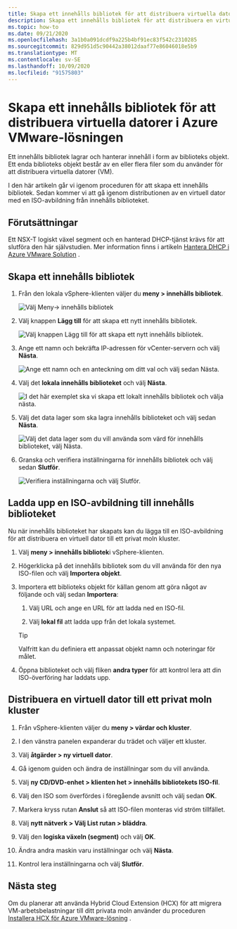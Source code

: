 ```yaml
---
title: Skapa ett innehålls bibliotek för att distribuera virtuella datorer i Azure VMware-lösningen
description: Skapa ett innehålls bibliotek för att distribuera en virtuell dator i ett privat moln i Azure VMware-lösningen.
ms.topic: how-to
ms.date: 09/21/2020
ms.openlocfilehash: 3a1b0a091dcdf9a225b4bf91ec83f542c2310285
ms.sourcegitcommit: 829d951d5c90442a38012daaf77e86046018e5b9
ms.translationtype: MT
ms.contentlocale: sv-SE
ms.lasthandoff: 10/09/2020
ms.locfileid: "91575803"
---
```

# <a name="create-a-content-library-to-deploy-vms-in-azure-vmware-solution"></a>Skapa ett innehålls bibliotek för att distribuera virtuella datorer i Azure VMware-lösningen

Ett innehålls bibliotek lagrar och hanterar innehåll i form av biblioteks objekt. Ett enda biblioteks objekt består av en eller flera filer som du använder för att distribuera virtuella datorer (VM). 

I den här artikeln går vi igenom proceduren för att skapa ett innehålls bibliotek.  Sedan kommer vi att gå igenom distributionen av en virtuell dator med en ISO-avbildning från innehålls biblioteket.

## <a name="prerequisites"></a>Förutsättningar

Ett NSX-T logiskt växel segment och en hanterad DHCP-tjänst krävs för att slutföra den här självstudien.  Mer information finns i artikeln [Hantera DHCP i Azure VMware Solution](manage-dhcp.md) .

## <a name="create-a-content-library"></a>Skapa ett innehålls bibliotek

1. Från den lokala vSphere-klienten väljer du **meny > innehålls bibliotek**.

   ![Välj Meny-> innehålls bibliotek](./media/content-library/vsphere-menu-content-libraries.png)

1. Välj knappen **Lägg till** för att skapa ett nytt innehålls bibliotek.

   ![Välj knappen Lägg till för att skapa ett nytt innehålls bibliotek.](./media/content-library/create-new-content-library.png)

1. Ange ett namn och bekräfta IP-adressen för vCenter-servern och välj **Nästa**.

   ![Ange ett namn och en anteckning om ditt val och välj sedan Nästa.](./media/content-library/new-content-library-step1.png)

1. Välj det **lokala innehålls biblioteket** och välj **Nästa**.

   ![I det här exemplet ska vi skapa ett lokalt innehålls bibliotek och välja nästa.](./media/content-library/new-content-library-step2.png)

1. Välj det data lager som ska lagra innehålls biblioteket och välj sedan **Nästa**.

   ![Välj det data lager som du vill använda som värd för innehålls biblioteket, välj Nästa.](./media/content-library/new-content-library-step3.png)

1. Granska och verifiera inställningarna för innehålls bibliotek och välj sedan **Slutför**.

   ![Verifiera inställningarna och välj Slutför.](./media/content-library/new-content-library-step4.png)

## <a name="upload-an-iso-image-to-the-content-library"></a>Ladda upp en ISO-avbildning till innehålls biblioteket

Nu när innehålls biblioteket har skapats kan du lägga till en ISO-avbildning för att distribuera en virtuell dator till ett privat moln kluster. 

1. Välj **meny > innehålls bibliotek**i vSphere-klienten.

1. Högerklicka på det innehålls bibliotek som du vill använda för den nya ISO-filen och välj **Importera objekt**.

1. Importera ett biblioteks objekt för källan genom att göra något av följande och välj sedan **Importera**:
   1. Välj URL och ange en URL för att ladda ned en ISO-fil.

   1. Välj **lokal fil** att ladda upp från det lokala systemet.

   > [!TIP]
   > Valfritt kan du definiera ett anpassat objekt namn och noteringar för målet.

1. Öppna biblioteket och välj fliken **andra typer** för att kontrol lera att din ISO-överföring har laddats upp.


## <a name="deploy-a-vm-to-a-private-cloud-cluster"></a>Distribuera en virtuell dator till ett privat moln kluster

1. Från vSphere-klienten väljer du **meny > värdar och kluster**.

1. I den vänstra panelen expanderar du trädet och väljer ett kluster.

1. Välj **åtgärder > ny virtuell dator**.

1. Gå igenom guiden och ändra de inställningar som du vill använda.

1. Välj **ny CD/DVD-enhet > klienten het > innehålls bibliotekets ISO-fil**.

1. Välj den ISO som överfördes i föregående avsnitt och välj sedan **OK**.

1. Markera kryss rutan **Anslut** så att ISO-filen monteras vid ström tillfället.

1. Välj **nytt nätverk > Välj List rutan > bläddra**.

1. Välj den **logiska växeln (segment)** och välj **OK**.

1. Ändra andra maskin varu inställningar och välj **Nästa**.

1. Kontrol lera inställningarna och välj **Slutför**.


## <a name="next-steps"></a>Nästa steg

Om du planerar att använda Hybrid Cloud Extension (HCX) för att migrera VM-arbetsbelastningar till ditt privata moln använder du proceduren [Installera HCX för Azure VMware-lösning](tutorial-deploy-vmware-hcx.md) .

<!-- LINKS - external-->

<!-- LINKS - internal -->
